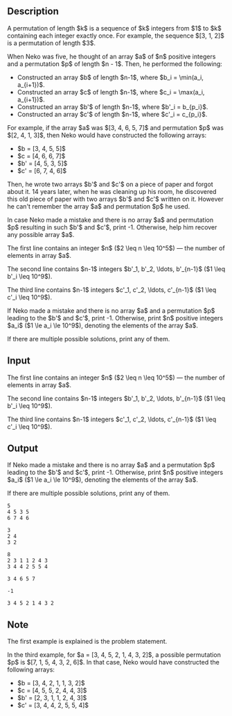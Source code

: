 ## Description

<div><p>A <span class="tex-font-style-it">permutation</span> of length $k$ is a sequence of $k$ integers from $1$ to $k$ containing each integer exactly once. For example, the sequence $[3, 1, 2]$ is a permutation of length $3$.</p><p>When Neko was five, he thought of an array $a$ of $n$ positive integers and a permutation $p$ of length $n - 1$. Then, he performed the following:</p><ul> <li> Constructed an array $b$ of length $n-1$, where $b_i = \min(a_i, a_{i+1})$. </li><li> Constructed an array $c$ of length $n-1$, where $c_i = \max(a_i, a_{i+1})$. </li><li> Constructed an array $b'$ of length $n-1$, where $b'_i = b_{p_i}$. </li><li> Constructed an array $c'$ of length $n-1$, where $c'_i = c_{p_i}$. </li></ul><p>For example, if the array $a$ was $[3, 4, 6, 5, 7]$ and permutation $p$ was $[2, 4, 1, 3]$, then Neko would have constructed the following arrays:</p><ul> <li> $b = [3, 4, 5, 5]$ </li><li> $c = [4, 6, 6, 7]$ </li><li> $b' = [4, 5, 3, 5]$ </li><li> $c' = [6, 7, 4, 6]$ </li></ul><p>Then, he wrote two arrays $b'$ and $c'$ on a piece of paper and forgot about it. 14 years later, when he was cleaning up his room, he discovered this old piece of paper with two arrays $b'$ and $c'$ written on it. However he can't remember the array $a$ and permutation $p$ he used.</p><p>In case Neko made a mistake and there is no array $a$ and permutation $p$ resulting in such $b'$ and $c'$, print <span class="tex-font-style-tt">-1</span>. Otherwise, help him recover any possible array $a$. </p></div><div class="input-specification"><p>The first line contains an integer $n$ ($2 \leq n \leq 10^5$)&nbsp;— the number of elements in array $a$.</p><p>The second line contains $n-1$ integers $b'_1, b'_2, \ldots, b'_{n-1}$ ($1 \leq b'_i \leq 10^9$).</p><p>The third line contains $n-1$ integers $c'_1, c'_2, \ldots, c'_{n-1}$ ($1 \leq c'_i \leq 10^9$).</p></div><div class="output-specification"><p>If Neko made a mistake and there is no array $a$ and a permutation $p$ leading to the $b'$ and $c'$, print <span class="tex-font-style-tt">-1</span>. Otherwise, print $n$ positive integers $a_i$ ($1 \le a_i \le 10^9$), denoting the elements of the array $a$.</p><p>If there are multiple possible solutions, print any of them. </p></div>

## Input

<p>The first line contains an integer $n$ ($2 \leq n \leq 10^5$)&nbsp;— the number of elements in array $a$.</p><p>The second line contains $n-1$ integers $b'_1, b'_2, \ldots, b'_{n-1}$ ($1 \leq b'_i \leq 10^9$).</p><p>The third line contains $n-1$ integers $c'_1, c'_2, \ldots, c'_{n-1}$ ($1 \leq c'_i \leq 10^9$).</p>

## Output

<p>If Neko made a mistake and there is no array $a$ and a permutation $p$ leading to the $b'$ and $c'$, print <span class="tex-font-style-tt">-1</span>. Otherwise, print $n$ positive integers $a_i$ ($1 \le a_i \le 10^9$), denoting the elements of the array $a$.</p><p>If there are multiple possible solutions, print any of them. </p>





```input1
5
4 5 3 5
6 7 4 6
```




```input2
3
2 4
3 2
```




```input3
8
2 3 1 1 2 4 3
3 4 4 2 5 5 4
```




```output1
3 4 6 5 7
```




```output2
-1
```




```output3
3 4 5 2 1 4 3 2
```



## Note

<p>The first example is explained is the problem statement.</p><p>In the third example, for $a = [3, 4, 5, 2, 1, 4, 3, 2]$, a possible permutation $p$ is $[7, 1, 5, 4, 3, 2, 6]$. In that case, Neko would have constructed the following arrays:</p><ul> <li> $b = [3, 4, 2, 1, 1, 3, 2]$ </li><li> $c = [4, 5, 5, 2, 4, 4, 3]$ </li><li> $b' = [2, 3, 1, 1, 2, 4, 3]$ </li><li> $c' = [3, 4, 4, 2, 5, 5, 4]$ </li></ul>
